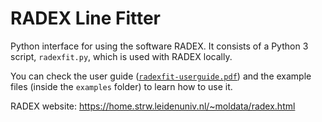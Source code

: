 # RADEX Line Fitter

Python interface for using the software RADEX. It consists of a Python 3 script, `radexfit.py`, which is used with RADEX locally.

You can check the user guide ([`radexfit-userguide.pdf`](https://github.com/andresmegias/radex-python/blob/main/radexfit-userguide.pdf)) and the example files (inside the `examples` folder) to learn how to use it.

RADEX website: https://home.strw.leidenuniv.nl/~moldata/radex.html
